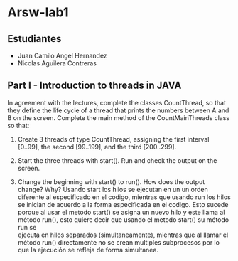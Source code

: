 # Arsw-lab1

## Estudiantes

  - Juan Camilo Angel Hernandez
  - Nicolas Aguilera Contreras

## Part I - Introduction to threads in JAVA

In agreement with the lectures, complete the classes CountThread, so that they define the life cycle of a thread that prints the numbers between A and B on the screen.
Complete the main method of the CountMainThreads class so that: 

1. Create 3 threads of type CountThread, assigning the first interval [0..99], the second [99..199], and the third [200..299]. 

2. Start the three threads with start(). Run and check the output on the screen. 

3. Change the beginning with start() to run(). How does the output change? Why?
   Usando start los hilos se ejecutan en un un orden diferente al especificado en el codigo, mientras que usando run los hilos se inician de acuerdo a la forma especificada en el    codigo. Esto sucede porque al usar el metodo start() se asigna un nuevo hilo y este llama al método run(), esto quiere decir que usando el metodo start() su método run se   
   ejecuta en hilos separados (simultaneamente), mientras que al llamar el método run() directamente no se crean multiples subprocesos por lo que la ejecución se refleja de forma
   simultanea.
